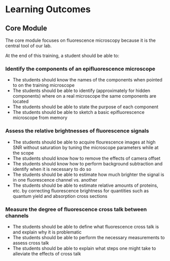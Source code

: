 # Learning Outcomes

## Core Module

The core module focuses on fluorescence microscopy because it is the central tool of our lab.

At the end of this training, a student should be able to:

### Identify the components of an epifluorescence microscope

- The students should know the names of the components when pointed to on the training microscope
- The students should be able to identify (approximately for hidden components) where on a real microscope the same components are located
- The students should be able to state the purpose of each component
- The students should be able to sketch a basic epifluorescence microscope from memory

### Assess the relative brightnesses of fluorescence signals

- The students should be able to acquire flourescence images at high SNR without saturation by tuning the microscope parameters while at the scope
- The students should know how to remove the effects of camera offset
- The students should know how to perform background subtraction and identify when it is necessary to do so
- The students should be able to estimate how much brighter the signal is in one fluorescence channel vs. another
- The students should be able to estimate relative amounts of proteins, etc. by correcting fluorescence brightness for quantities such as quantum yield and absorption cross sections

### Measure the degree of fluorescence cross talk between channels

- The students should be able to define what fluorescence cross talk is and explain why it is problematic
- The students should be able to perform the necessary measurements to assess cross talk
- The students should be able to explain what steps one might take to alleviate the effects of cross talk
